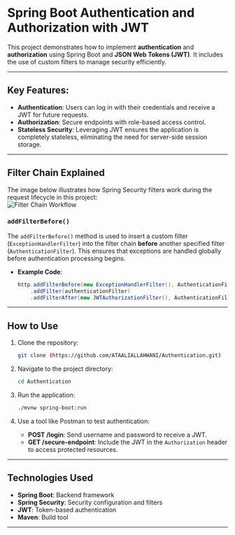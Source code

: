 # Spring Boot Authentication and Authorization with JWT

This project demonstrates how to implement **authentication** and **authorization** using Spring Boot and **JSON Web Tokens (JWT)**. It includes the use of custom filters to manage security efficiently.

---

## Key Features:
- **Authentication**: Users can log in with their credentials and receive a JWT for future requests.
- **Authorization**: Secure endpoints with role-based access control.
- **Stateless Security**: Leveraging JWT ensures the application is completely stateless, eliminating the need for server-side session storage.

---

## Filter Chain Explained

The image below illustrates how Spring Security filters work during the request lifecycle in this project:  
![Filter Chain Workflow](https://www.google.com/url?sa=i&url=https%3A%2F%2Fkasunprageethdissanayake.medium.com%2Fspring-security-the-security-filter-chain-2e399a1cb8e3&psig=AOvVaw3xd0SOmaqYRFuESk1T2PLa&ust=1738006272385000&source=images&cd=vfe&opi=89978449&ved=0CBQQjRxqFwoTCLi4qoaQlIsDFQAAAAAdAAAAABAE)

### `addFilterBefore()`  
The `addFilterBefore()` method is used to insert a custom filter (`ExceptionHandlerFilter`) into the filter chain **before** another specified filter (`AuthenticationFilter`). This ensures that exceptions are handled globally before authentication processing begins.  

- **Example Code**:
    ```java
    http.addFilterBefore(new ExceptionHandlerFilter(), AuthenticationFilter.class)
        .addFilter(authenticationFilter)
        .addFilterAfter(new JWTAuthorizationFilter(), AuthenticationFilter.class);
    ```

---

## How to Use

1. Clone the repository:
    ```bash
    git clone (https://github.com/ATAALIALLAHWANI/Authentication.git)
    ```

2. Navigate to the project directory:
    ```bash
    cd Authentication
    ```

3. Run the application:
    ```bash
    ./mvnw spring-boot:run
    ```

4. Use a tool like Postman to test authentication:
   - **POST /login**: Send username and password to receive a JWT.
   - **GET /secure-endpoint**: Include the JWT in the `Authorization` header to access protected resources.

---

## Technologies Used
- **Spring Boot**: Backend framework
- **Spring Security**: Security configuration and filters
- **JWT**: Token-based authentication
- **Maven**: Build tool

---


